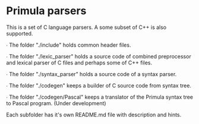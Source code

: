 # Primula parsers
This is a set of C language parsers. A some subset of C++ is also supported.

∙ The  folder "./include"  holds common header files.

∙ The  folder "./lexic_parser" holds a source code of combined preprocessor and lexical parser of C files and perhaps some of C++ files.

∙ The  folder "./syntax_parser" holds a source code of a syntax parser.

∙ The  folder "./codegen" keeps a builder of C source code from syntax tree.

∙ The  folder "./codegen/Pascal" keeps a translator of the Primula syntax tree to Pascal program. (Under development)

Each subfolder has it's own README.md file with description and hints.


